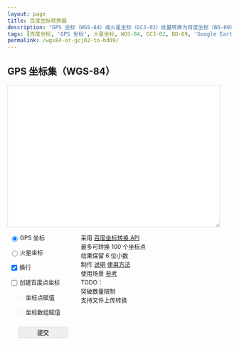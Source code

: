 ```yaml
---
layout: page
title: 百度坐标转换器
description: "GPS 坐标（WGS-84）或火星坐标（GCJ-02）批量转换为百度坐标（BD-09）"
tags: [百度坐标, 'GPS 坐标', 火星坐标, WGS-84, GCJ-02, BD-09, 'Google Earth', 'Google Maps']
permalink: /wgs84-or-gcj02-to-bd09/
---
```


<h2 id="from-title">GPS 坐标集（WGS-84）</h2>
<textarea id="coords" name="coords"></textarea>
<div id="form" class="other">
  <p><input type="radio" name="from" id="earth" checked>GPS 坐标</p>
  <p><input type="radio" name="from" id="maps">火星坐标</p>
  <p><input type="checkbox" id="newline" checked>换行</p>
  <p><input type="checkbox" id="bmappoint">创建百度点坐标</p>
  <p><input type="radio" class="var" name="var" id="var" disabled>坐标点赋值</p>
  <p><input type="radio" class="var" name="var" id="array" disabled>坐标数组赋值</p>
  <button id="submit">提交</button>
</div>
<div id="ps" class="other">
  <p>
    采用 <a href="http://developer.baidu.com/map/changeposition.htm">百度坐标转换 API</a><br>
    最多可转换 100 个坐标点<br>
    结果保留 6 位小数<br>
    制作 <a href="/bmaps-changeposition.html" target="_blank">说明</a> <a href="{{ site.IMG_PATH }}/bmaps-changeposition.gif">使用方法</a><br>
    使用场景 <a href="/bmaps-polyline.html" target="_blank">参考</a><br>
    TODO：<br>
    突破数量限制<br>
    支持文件上传转换<br>
  </p>
</div>
<div class="clear"></div>
<div class="bdmap">
<h2>百度坐标集（BD-09）</h2>
<pre id="result"><code></code></pre>
</div>
<style>
    a:after{content:none!important;}
    body{
      overflow-y:scroll;
    }
    #coords{
      border: 1px solid #ddd;
      color: #ddd;
      font-size: 12px;
      width: 478px;
      height: 320px;
      outline: none;
      display:inline-block;
      float:left;
      margin-top: 0;
    }
    input {
      width: 13px;
      height: 13px;
      padding: 0;
      margin-right: 5px;
      vertical-align: middle;
    }
    input[disabled]{
      opacity: .3;
      box-shadow: none;
      background: #ddd;
    }
    .var{
      margin-left: 18px;
    }
    .other{
     float:left;
     width:160px;
     text-align: center;
     margin: 0;
    }
    .other p{
      font-size: 13px;
      text-align: left;
      line-height: 20px;
      padding: 0 5px;
    }
    #form #submit{
      padding: 2px 10px;
      margin: 10px 0;
      width: 70%;
      background: #eee;
      border: 1px solid #ddd;
      border-radius:3px;
      cursor:pointer;
      outline:none;
      zoom:1;
    }
    #form #submit:hover{
      background: #ddd;
    }
    .clear{
      clear: both;
    }
    #result{
      max-width: 640px;
      height: 386px;
      font-size: 12px;
    }
    .bdmap{
      display:none;
    }
    @media screen and (max-width: 640px) {
      #coords{width:98%;margin:0 auto;}
      .other{width:50%;float:left}
      #result{width:100%;border-radius:none;padding:0}
    }
    </style>

<script>
  $('#coords').height($('#coords').width()*2/3);
  var def_coords = '格式：经度,纬度;经度,纬度;...（亦可使用 Google Earth/Maps 路径导出的 KML 坐标集数据）';
  $('#coords').html(def_coords);
  function textcolor (){
    switch ($('#coords').val()){
      case def_coords:
        $('#coords').css('color','#ccc');
        break;
      default:
        $('#coords').css('color','#333');
      }
  }
  window.onload = new function(){textcolor();};
  $('#coords').on('focus', function() {
    if( $(this).val() == def_coords ){$(this).empty()}
    textcolor()
  });
  $('#coords').on('blur', function() {
    if( $(this).val() == '' ){ $(this).html(def_coords) }
    textcolor()
  });
  $('#earth').trigger('click');
  var from = '1';
  function changer (word, digit){
    $('#from-title').html(word)
    from = digit;
  }
  $('#earth').on('change', function(){
    changer('GPS 坐标集（WGS-84）', '1');
  });
  $('#maps').on('change', function(){
    changer('火星坐标集（GCJ-02）', '3');
  });
  $('#bmappoint').on('change', function(){
    if ($('#bmappoint').is(':checked')){
      $('#var,#array').removeAttr('disabled');
    } else {
      $('#var,#array').attr('disabled','true');
      $("input[name='var']").each(function(){
        this.checked=false;
      });
    };
  });
  $('#submit').click(function(){
    var txt = $('#coords').val().replace(/，/g,',').replace(/；|,0\.0|,0/g,';').replace(/[^0-9,;\.]/g,'');
    txt = ( txt.charAt(txt.length-1) ==";") ? txt.substring(0,txt.length-1) : txt;
    var zburl = 'http://api.map.baidu.com/geoconv/v1/?from=' + from + '&to=5&output=json&ak=FCcc6261f101cd4ccefee22113a609de&coords=' + txt;
    points = new Array();
    $.ajax({
      type : "get", 
      async: false,  
      dataType : "jsonp",
      jsonp: "callback",
      url: zburl,
      success: function (data) {
        switch (data.status) {
          case 4:
            alert('数据含有非天朝坐标！');  
            break;
          case 24:
            alert('输入的数据格式有误！');
            break;
          case 25:
            alert('输入坐标点超过 100 个！');
            break;
          default:
            $('.bdmap').fadeIn();
        }
        $('#result').empty();
        for (var i=0;i<data.result.length;i++) {
          var coords = data.result[i].x.toFixed(6) + ',' + data.result[i].y.toFixed(6);
          if ($('#bmappoint').is(':checked')){
            if ($('#var').is(':checked')){
              var num = (i<9) ? '0' + (1+i).toString() : (1+i).toString();
              $('#result').append('var point'+num+' = ' + 'new BMap.Point('+ coords +'); ');
              points.push(" point" + num )
            } else{
              $('#result').append('new BMap.Point('+ coords +'), ');
            }
          } else {
            $('#result').append( coords +';');
          };
          if ($('#newline').is(':checked')){
            $('#result').append('<br>');
          };
        };
        if ($('#bmappoint').is(':checked') && $('#array').is(':checked')){
          if ($('#newline').is(':checked')){
             $('#result').prepend('<br>');
          };
          $('#result').html('var points = [ '+$('#result').html()+']');
        }
        if ($('#bmappoint').is(':checked') && $('#var').is(':checked')){
          $('#result').append('var points = ['+ points +' ];');
        }
      }
    });
  });
  </script>
